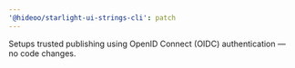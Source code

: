 ```yaml
---
'@hideoo/starlight-ui-strings-cli': patch
---
```


Setups trusted publishing using OpenID Connect (OIDC) authentication — no code changes.
